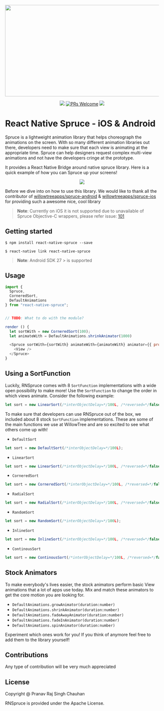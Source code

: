 
<p align="center">
  <img src="https://github.com/willowtreeapps/spruce-ios/raw/master/imgs/header_image.png" height="300" width="600" />
</p>

<p align="center">
  <a href="https://www.npmjs.com/package/react-native-spruce"><img src="http://img.shields.io/npm/v/react-native-spruce.svg?style=flat" /></a>
  <a href="https://github.com/prscX/react-native-spruce/pulls"><img alt="PRs Welcome" src="https://img.shields.io/badge/PRs-welcome-brightgreen.svg" /></a>
  <a href="https://github.com/prscX/react-native-spruce#License"><img src="https://img.shields.io/npm/l/react-native-spruce.svg?style=flat" /></a>
</p>


# React Native Spruce - iOS & Android

Spruce is a lightweight animation library that helps choreograph the animations on the screen. With so many different animation libraries out there, developers need to make sure that each view is animating at the appropriate time. Spruce can help designers request complex multi-view animations and not have the developers cringe at the prototype.

It provides a React Native Bridge around native spruce library. Here is a quick example of how you can Spruce up your screens!

<p align="center">
  <img src="https://github.com/willowtreeapps/spruce-ios/raw/master/imgs/extensibility-tests.gif" />
</p>


Before we dive into on how to use this library. We would like to thank all the contributor of [willowtreeapps/spruce-android](https://github.com/willowtreeapps/spruce-android) & [willowtreeapps/spruce-ios](https://github.com/willowtreeapps/spruce-ios) for providing such a awesome nice, cool library

> **Note**: Currently on iOS it is not supported due to unavailable of Spruce Objective-C wrappers, please refer issue: [101](https://github.com/willowtreeapps/spruce-ios/issues/101)

## Getting started

`$ npm install react-native-spruce --save`

`$ react-native link react-native-spruce`

> **Note**: Android SDK 27 > is supported

## Usage
```javascript
import {
  Spruce,
  CorneredSort,
  DefaultAnimations
} from "react-native-spruce";


// TODO: What to do with the module?

render () {
  let sortWith = new CorneredSort(100);
  let animateWith = DefaultAnimations.shrinkAnimator(1000)

  <Spruce sortWith={sortWith} animateWith={animateWith} animator={{ propertyName: "translationX", values: [5000, 0], duration: 800 }}>
    <View />
  </Spruce>
}

```

## Using a SortFunction
Luckily, RNSpruce comes with 8 `SortFunction` implementations with a wide open possibility to make more! Use the `SortFunction` to change the order in which views animate. Consider the following example:

```javascript
let sort = new LinearSort(/*interObjectDelay=*/100L, /*reversed=*/false, LinearSort.Direction.TOP_TO_BOTTOM);
```

To make sure that developers can use RNSpruce out of the box, we included about 8 stock `SortFunction` implementations. These are some of the main functions we use at WillowTree and are so excited to see what others come up with!

- `DefaultSort`
```javascript
let sort = new DefaultSort(/*interObjectDelay=*/100L);
```

- `LinearSort`
```javascript
let sort = new LinearSort(/*interObjectDelay=*/100L, /*reversed=*/false, LinearSort.Direction.TOP_TO_BOTTOM);
```

- `CorneredSort`
```javascript
let sort = new CorneredSort(/*interObjectDelay=*/100L, /*reversed=*/false, CorneredSort.Corner.TOP_LEFT);
```

- `RadialSort`
```javascript
let sort = new RadialSort(/*interObjectDelay=*/100L, /*reversed=*/false, RadialSort.Position.TOP_LEFT);
```

- `RandomSort`
```javascript
let sort = new RandomSort(/*interObjectDelay=*/100L);
```

- `InlineSort`
```javascript
let sort = new InlineSort(/*interObjectDelay=*/100L, /*reversed=*/false, LinearSort.Direction.TOP_TO_BOTTOM);
```

- `ContinousSort`
```javascript
let sort = new ContinousSort(/*interObjectDelay=*/100L, /*reversed=*/false, ContinousSort.Position.TOP_LEFT);
```

## Stock Animators

To make everybody's lives easier, the stock animators perform basic View animations that a lot of apps use today. Mix and match these animators to get the core motion you are looking for.

- `DefaultAnimations.growAnimator(duration:number)`
- `DefaultAnimations.shrinkAnimator(duration:number)`
- `DefaultAnimations.fadeAwayAnimator(duration:number)`
- `DefaultAnimations.fadeInAnimator(duration:number)`
- `DefaultAnimations.spinAnimator(duration:number)`


Experiment which ones work for you! If you think of anymore feel free to add them to the library yourself!



## Contributions
Any type of contribution will be very much appreciated

## License
Copyright @ Pranav Raj Singh Chauhan

RNSpruce is provided under the Apache License.

